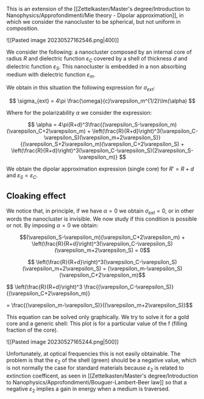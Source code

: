 This is an extension of the [[Zettelkasten/Master's degree/Introduction to Nanophysics/Approfondimenti/Mie theory - Dipolar approximation]], in which we consider the nanocluster to be spherical, but not uniform in composition.

![[Pasted image 20230527162546.png|400]]

We consider the following: a nanocluster composed by an internal core of radius $R$ and dielectric function $\varepsilon_C$ covered by a shell of thickness $d$ and dielectric function $\varepsilon_S$.
This nanocluster is embedded in a non absorbing medium with dielectric function $\varepsilon_m$.

We obtain in this situation the following expression for $\sigma_{ext}$:

$$ \sigma_{ext} = 4\pi \frac{\omega}{c}\varepsilon_m^{1/2}\Im(\alpha) $$

Where for the polarizability $\alpha$ we consider the expression:

$$ \alpha = 4\pi(R+d)^3\frac{(\varepsilon_S-\varepsilon_m)(\varepsilon_C+2\varepsilon_m) + \left(\frac{R}{R+d}\right)^3(\varepsilon_C-\varepsilon_S)(\varepsilon_m+2\varepsilon_S)}{(\varepsilon_S+2\varepsilon_m)(\varepsilon_C+2\varepsilon_S) + \left(\frac{R}{R+d}\right)^3(\varepsilon_C-\varepsilon_S)(2\varepsilon_S-\varepsilon_m)} $$

We obtain the dipolar approximation expression (single core) for $R' = R+d$ and $\varepsilon_S=\varepsilon_C$.

## Cloaking effect

We notice that, in principle, if we have $\alpha=0$ we obtain $\sigma_{ext} =0$, or in other words the nanocluster is invisible. 
We now study if this condition is possible or not.
By imposing $\alpha=0$ we obtain:

$$(\varepsilon_S-\varepsilon_m)(\varepsilon_C+2\varepsilon_m) + \left(\frac{R}{R+d}\right)^3(\varepsilon_C-\varepsilon_S)(\varepsilon_m+2\varepsilon_S) = 0$$

$$ \left(\frac{R}{R+d}\right)^3(\varepsilon_C-\varepsilon_S)(\varepsilon_m+2\varepsilon_S) = (\varepsilon_m-\varepsilon_S)(\varepsilon_C+2\varepsilon_m)$$

$$ \left(\frac{R}{R+d}\right)^3 \frac{(\varepsilon_C-\varepsilon_S)}{(\varepsilon_C+2\varepsilon_m)}

 = \frac{(\varepsilon_m-\varepsilon_S)}{(\varepsilon_m+2\varepsilon_S)}$$

This equation can be solved only graphically. We try to solve it for a gold core and a generic shell:
This plot is for a particular value of the f (filling fraction of the core).

![[Pasted image 20230527165244.png|500]]

Unfortunately, at optical frequencies this is not easily obtainable.
The problem is that the $\varepsilon_2$ of the shell (green) should be a negative value, which is not normally the case for standard materials because $\varepsilon_2$ is related to extinction coefficent, as seen in [[Zettelkasten/Master's degree/Introduction to Nanophysics/Approfondimenti/Bouguer-Lambert-Beer law]] so that a negative $\varepsilon_2$ implies a gain in energy when a medium is traversed. 
